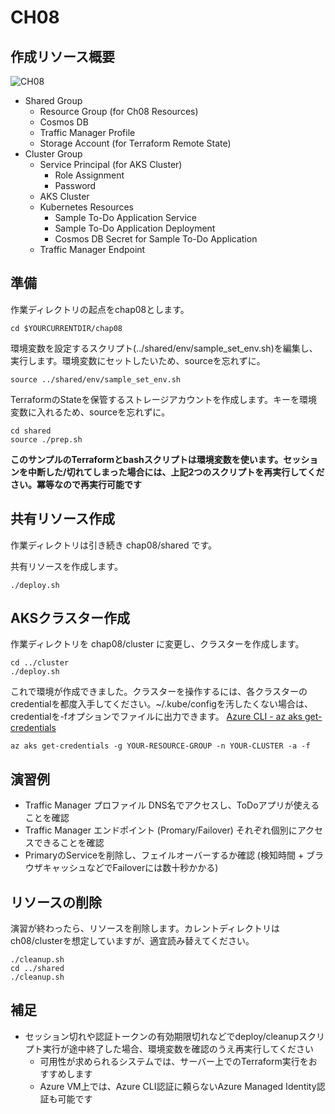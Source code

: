 # CH08

## 作成リソース概要

![CH08](https://github.com/ToruMakabe/Understanding-K8s/blob/master/pics/ch08.jpg?raw=true "CH08")

* Shared Group
  * Resource Group (for Ch08 Resources)
  * Cosmos DB
  * Traffic Manager Profile
  * Storage Account (for Terraform Remote State)
* Cluster Group
  * Service Principal (for AKS Cluster)
    * Role Assignment
    * Password
  * AKS Cluster
  * Kubernetes Resources
    * Sample To-Do Application Service
    * Sample To-Do Application Deployment
    * Cosmos DB Secret for Sample To-Do Application
  * Traffic Manager Endpoint

## 準備

作業ディレクトリの起点をchap08とします。

```
cd $YOURCURRENTDIR/chap08
```

環境変数を設定するスクリプト(../shared/env/sample_set_env.sh)を編集し、実行します。環境変数にセットしたいため、sourceを忘れずに。

```
source ../shared/env/sample_set_env.sh
```

TerraformのStateを保管するストレージアカウントを作成します。キーを環境変数に入れるため、sourceを忘れずに。

```
cd shared
source ./prep.sh
```

__このサンプルのTerraformとbashスクリプトは環境変数を使います。セッションを中断した/切れてしまった場合には、上記2つのスクリプトを再実行してください。冪等なので再実行可能です__

## 共有リソース作成

作業ディレクトリは引き続き chap08/shared です。

共有リソースを作成します。

```
./deploy.sh
```

## AKSクラスター作成

作業ディレクトリを chap08/cluster に変更し、クラスターを作成します。

```
cd ../cluster
./deploy.sh
```

これで環境が作成できました。クラスターを操作するには、各クラスターのcredentialを都度入手してください。~/.kube/configを汚したくない場合は、credentialを-fオプションでファイルに出力できます。
[Azure CLI - az aks get-credentials](https://docs.microsoft.com/en-us/cli/azure/aks?view=azure-cli-latest#az-aks-get-credentials)

```
az aks get-credentials -g YOUR-RESOURCE-GROUP -n YOUR-CLUSTER -a -f
```

## 演習例

* Traffic Manager プロファイル DNS名でアクセスし、ToDoアプリが使えることを確認
* Traffic Manager エンドポイント (Promary/Failover) それぞれ個別にアクセスできることを確認
* PrimaryのServiceを削除し、フェイルオーバーするか確認 (検知時間 + ブラウザキャッシュなどでFailoverには数十秒かかる)

## リソースの削除

演習が終わったら、リソースを削除します。カレントディレクトリはch08/clusterを想定していますが、適宜読み替えてください。

```
./cleanup.sh
cd ../shared
./cleanup.sh
```

## 補足

* セッション切れや認証トークンの有効期限切れなどでdeploy/cleanupスクリプト実行が途中終了した場合、環境変数を確認のうえ再実行してください
  * 可用性が求められるシステムでは、サーバー上でのTerraform実行をおすすめします
  * Azure VM上では、Azure CLI認証に頼らないAzure Managed Identity認証も可能です